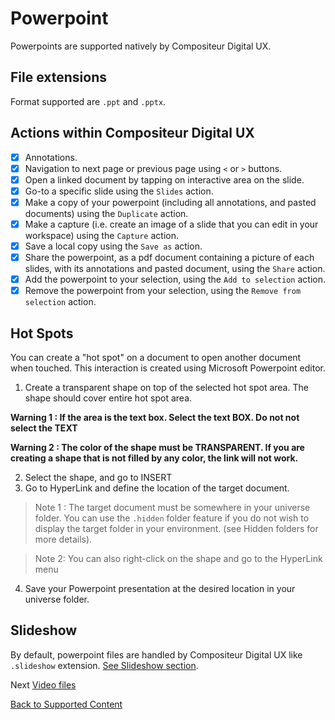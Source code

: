 # Powerpoint

Powerpoints are supported natively by Compositeur Digital UX.

## File extensions

Format supported are `.ppt` and `.pptx`.

## Actions within Compositeur Digital UX

- [X] Annotations.
- [X] Navigation to next page or previous page using `<` or `>` buttons.
- [X] Open a linked document by tapping on interactive area on the slide.
- [X] Go-to a specific slide using the `Slides` action.
- [X] Make a copy of your powerpoint (including all annotations, and pasted documents) using the `Duplicate` action.
- [X] Make a capture (i.e. create an image of a slide that you can edit in your workspace) using the `Capture` action.
- [X] Save a local copy using the `Save as` action.
- [X] Share the powerpoint, as a pdf document containing a picture of each slides, with its annotations and pasted document, using the `Share` action.
- [X] Add the powerpoint to your selection, using the `Add to selection` action.
- [X] Remove the powerpoint from your selection, using the `Remove from selection` action.

## Hot Spots

You can create a "hot spot" on a document to open another document when touched. This interaction is created using Microsoft Powerpoint editor.

1. Create a transparent shape on top of the selected hot spot area. The shape should cover entire hot spot area.

**Warning 1 : If the area is the text box. Select the text BOX. Do not not select the TEXT**

**Warning 2 : The color of the shape must be TRANSPARENT. If you are creating a shape that is not filled by any color, the link will not work.** 

2. Select the shape, and go to INSERT 
1. Go to HyperLink and define the location of the target document.
> Note 1 : The target document must be somewhere in your universe folder. You can use the `.hidden` folder feature if you do not wish to display the target folder in your environment. (see Hidden folders for more details).

> Note 2: You can also right-click on the shape and go to the HyperLink menu
	
4. Save your Powerpoint presentation at the desired location in your universe folder.

## Slideshow

By default, powerpoint files are handled by Compositeur Digital UX like `.slideshow` extension. [See Slideshow section](slideshows.md).

Next [Video files](video.md)

[Back to Supported Content](index.md)

